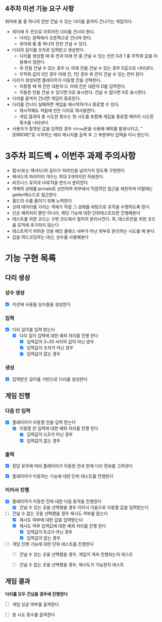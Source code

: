 ## 4주차 미션 기능 요구 사항

위아래 둘 중 하나의 칸만 건널 수 있는 다리를 끝까지 건너가는 게임이다.

- 위아래 두 칸으로 이루어진 다리를 건너야 한다.
  - 다리는 왼쪽에서 오른쪽으로 건너야 한다.
  - 위아래 둘 중 하나의 칸만 건널 수 있다.
- 다리의 길이를 숫자로 입력받고 생성한다.
  - 다리를 생성할 때 위 칸과 아래 칸 중 건널 수 있는 칸은 0과 1 중 무작위 값을 이용해서 정한다.
  - 위 칸을 건널 수 있는 경우 U, 아래 칸을 건널 수 있는 경우 D값으로 나타낸다.
  - 무작위 값이 0인 경우 아래 칸, 1인 경우 위 칸이 건널 수 있는 칸이 된다.
- 다리가 생성되면 플레이어가 이동할 칸을 선택한다.
  - 이동할 때 위 칸은 대문자 U, 아래 칸은 대문자 D를 입력한다.
  - 이동한 칸을 건널 수 있다면 O로 표시한다. 건널 수 없다면 X로 표시한다.
- 다리를 끝까지 건너면 게임이 종료된다.
- 다리를 건너다 실패하면 게임을 재시작하거나 종료할 수 있다.
  - 재시작해도 처음에 만든 다리로 재사용한다.
  - 게임 결과의 총 시도한 횟수는 첫 시도를 포함해 게임을 종료할 때까지 시도한 횟수를 나타낸다.
- 사용자가 잘못된 값을 입력한 경우 `throw`문을 사용해 예외를 발생시키고, "[ERROR]"로 시작하는 에러 메시지를 출력 후 그 부분부터 입력을 다시 받는다.


# 3주차 피드백 + 이번주 과제 주의사항
- 함수(또는 메서드)의 길이가 10라인을 넘어가지 않도록 구현한다
- 메서드의 파라미터 개수는 최대 3개까지만 허용한다.
- 비즈니스 로직과 UI로직을 반드시 분리한다
- 객체의 상태를  private로 선언하여 외부에서 직접적인 접근을 제한하며 이럴때는 getter메소드로 접근한다
- 필드의 수를 줄이기 위해 노력한다
- 상태 데이터를 가지는 객체가 직접 그 상태를 바탕으로 로직을 수행하도록 한다.
- 단순 예외처리 뿐만 아니라, 해당 기능에 대한 단위테스트또한 진행해본다
- 테스트를 위한 코드는 구현 코드에서 철저히 분리시킨다. 즉, 테스트만을 위한 코드를 로직에 추가하지 않는다
-  테스트하기 어려운 것을 해당 클래스 내부가 아닌 외부로 분리하는 시도를 해 본다.
- 값을 하드코딩하는 대신, 상수를 사용해본다


# 기능 구현 목록


## 다리 생성


### 상수 생성

- [x] 미션에 사용될 상수들을 생성한다

### 입력

- [x] 다리 길이를 입력 받는다
    - [x] 다리 길이 입력에 대한 예외 처리를 진행 한다
        - [x] 입력값이 3~20 사이의 값이 아닌 경우
        - [x] 입력값이 숫자가 아닌 경우
        - [x] 입력값이 없는 경우

### 생성

- [x] 입력받은 길이를 기반으로 다리를 생성한다


## 게임 진행

### 다음 칸 입력

- [x] 플레이어가 이동할 칸을 입력 받는다
    - [x] 이동할 칸 입력에 대한 예외 처리를 진행 한다
        - [x] 입력값이 U,D가 아닌 경우
        - [x] 입력값이 없는 경우

### 출력

- [x] 정답 유무에 따라 플레이어가 이동한 칸과 현재 다리 정보를 그려낸다

- [x] 플레이어가 이동하는 기능에 대한 단위 테스트를 진행한다



### 이어서 진행 

- [x] 플레이어가 이동한 칸에 대한 다음 동작을 진행한다
    - [x] 건널 수 있는 곳을 선택했을 경우 이어서 다음으로 이동할 값을 입력받는다

- [ ] 건널 수 없는 곳을 선택했을 경우 재시도 여부를 묻는다
  - [x] 재시도 여부에 대한 값을 입력받는다
  - [x] 재시도 여부 입력값에 대한 예외 처리를 진행 한다
    - [x] 입력값이 R,Q가 아닌 경우
    - [x] 입력값이 없는 경우

- [ ] 게임 진행 기능에 대한 단위 테스트를 진행한다
  - [ ] 건널 수 있는 곳을 선택했을 경우, 게임이 계속 진행되는지 테스트
  - [ ] 건널 수 없는 곳을 선택했을 경우, 재시도가 가능한지 테스트


## 게임 결과
<b>다리를 모두 건넜을 경우에 진행한다</b>
- [ ] 게임 성공 여부를 출력한다
- [ ] 총 시도 횟수를 출력한다


